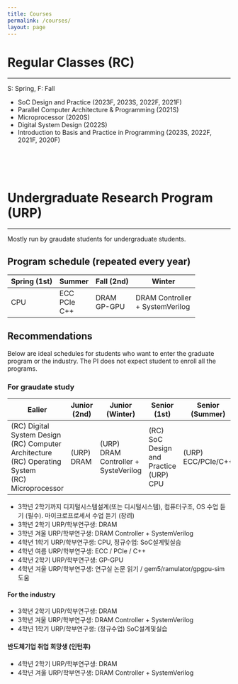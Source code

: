 ```yaml
---
title: Courses
permalink: /courses/
layout: page
---
```


# Regular Classes (RC)

---

S: Spring, F: Fall

<ul>
  <li> SoC Design and Practice (2023F, 2023S, 2022F, 2021F) </li>
  <li> Parallel Computer Architecture & Programming (2021S) </li>
  <li> Microprocessor (2020S) </li>
  <li> Digital System Design (2022S) </li>
  <li> Introduction to Basis and Practice in Programming (2023S, 2022F, 2021F, 2020F) </li>
</ul>

<br>
<br>
<br>

# Undergraduate Research Program (URP)
---
Mostly run by graudate students for undergraduate students.

## Program schedule (repeated every year)
| Spring (1st)    | Summer                   | Fall (2nd)              | Winter                          |
| ---             | ---                      | ---                     | ---                             |
| CPU             | ECC <br> PCIe <br> C++   | DRAM <br> GP-GPU        | DRAM Controller <br> + SystemVerilog |

## Recommendations
Below are ideal schedules for students who want to enter the graduate program or the industry. The PI does not expect student to enroll all the programs.

### For graudate study
| Ealier             | Junior (2nd)    | Junior (Winter)      | Senior (1st)        | Senior (Summer)           | Senior (2nd)               | Senior (Winter)    |
| ---                | ---             | ---                  | ---                 | ---                       | ---                        | ---                     |
| (RC) Digital System Design <br> (RC) Computer Architecture <br> (RC) Operating System <br> (RC) Microprocessor | (URP) DRAM | (URP) DRAM Controller + SysteVerilog | (RC) SoC Design and Practice <br> (URP) CPU | (URP) ECC/PCIe/C++ | (URP) GP-GPU | (URP) Paper reading <br> (URP) Simulator |

  <ul>
    <li> 3학년 2학기까지 디지털시스템설계(또는 디시털시스템), 컴퓨터구조, OS 수업 듣기 (필수). 마이크로프로세서 수업 듣기 (장려) </li>
    <li> 3학년 2학기 URP/학부연구생: DRAM </li>
    <li> 3학년 겨울 URP/학부연구생: DRAM Controller + SystemVerilog </li>
    <li> 4학년 1학기 URP/학부연구생: CPU, 정규수업: SoC설계및실습 </li>
    <li> 4학년 여름 URP/학부연구생: ECC / PCIe / C++ </li>
    <li> 4학년 2학기 URP/학부연구생: GP-GPU </li>
    <li> 4학년 겨울 URP/학부연구생: 연구실 논문 읽기 / gem5/ramulator/gpgpu-sim 도움 </li>
  </ul>
  
#### For the industry
  <ul>
    <li> 3학년 2학기 URP/학부연구생: DRAM </li>
    <li> 3학년 겨울 URP/학부연구생: DRAM Controller + SystemVerilog </li>
    <li> 4학년 1학기 URP/학부연구생: (정규수업) SoC설계및실습 </li>
  </ul>
 
#### 반도체기업 취업 희망생 (인턴후)
  <ul>
    <li> 4학년 2학기 URP/학부연구생: DRAM </li>
    <li> 4학년 겨울 URP/학부연구생: DRAM Controller + SystemVerilog </li>
  </ul>
